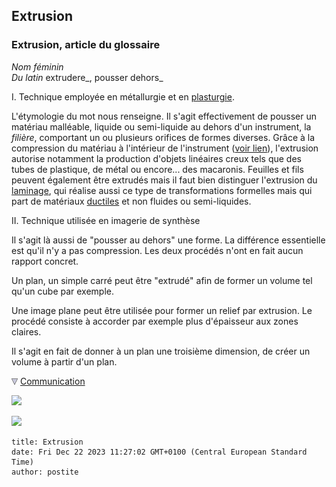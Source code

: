 ## Extrusion
### Extrusion, article du glossaire
 _Nom féminin  
Du latin_ extrudere_, pousser dehors_

I. Technique employée en métallurgie et en [plasturgie](plastiquesplastur.html).

L'étymologie du mot nous renseigne. Il s'agit effectivement de pousser un matériau malléable, liquide ou semi-liquide au dehors d'un instrument, la _filière_, comportant un ou plusieurs orifices de formes diverses. Grâce à la compression du matériau à l'intérieur de l'instrument ([voir lien](filiere.html)), l'extrusion autorise notamment la production d'objets linéaires creux tels que des tubes de plastique, de métal ou encore... des macaronis. Feuilles et fils peuvent également être extrudés mais il faut bien distinguer l'extrusion du [laminage](laminoir.html), qui réalise aussi ce type de transformations formelles mais qui part de matériaux [ductiles](ductilite.html) et non fluides ou semi-liquides.

II. Technique utilisée en imagerie de synthèse

Il s'agit là aussi de "pousser au dehors" une forme. La différence essentielle est qu'il n'y a pas compression. Les deux procédés n'ont en fait aucun rapport concret.

Un plan, un simple carré peut être "extrudé" afin de former un volume tel qu'un cube par exemple.

Une image plane peut être utilisée pour former un relief par extrusion. Le procédé consiste à accorder par exemple plus d'épaisseur aux zones claires.

Il s'agit en fait de donner à un plan une troisième dimension, de créer un volume à partir d'un plan.



![](images/flechebas.gif) [Communication](http://www.artrealite.com/annonceurs.htm) 

[![](https://cbonvin.fr/sites/regie.artrealite.com/visuels/campagne1.png)](index-2.html#20131014)

![](https://cbonvin.fr/sites/regie.artrealite.com/visuels/campagne2.png)
```
title: Extrusion
date: Fri Dec 22 2023 11:27:02 GMT+0100 (Central European Standard Time)
author: postite
```
